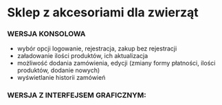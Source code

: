 # Sklep z akcesoriami dla zwierząt
### WERSJA KONSOLOWA
- wybór opcji logowanie, rejestracja, zakup bez rejestracji
- załadowanie ilości produktów, ich aktualizacja
- możliwość dodania zamówienia, edycji (zmiany formy płatności, ilości produktów, dodanie nowych)
- wyświetlanie historii zamówień
### WERSJA Z INTERFEJSEM GRAFICZNYM: <a href="https://github.com/MariaBrodowska/graficzny_sklep_internetowy"></a>
